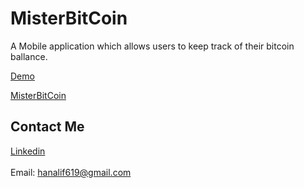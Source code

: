 # MisterBitCoin

A Mobile application which allows users to keep track of their bitcoin ballance. 

[Demo](https://youtube.com/shorts/hMVNM8yCsgY?feature=share "Demo")

[MisterBitCoin](https://hanalif.github.io/mister-bitcoin/ "MisterBitCoin")

## Contact Me
[Linkedin]( https://www.linkedin.com/in/hana-lipschutz "Linkedin")
<br />
<br />
Email:   hanalif619@gmail.com 	



